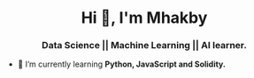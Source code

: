 <h1 align="center">Hi 👋, I'm Mhakby</h1>
<h3 align="center">Data Science || Machine Learning || AI learner.</h3>

- 🌱 I’m currently learning **Python, JavaScript and Solidity.**
